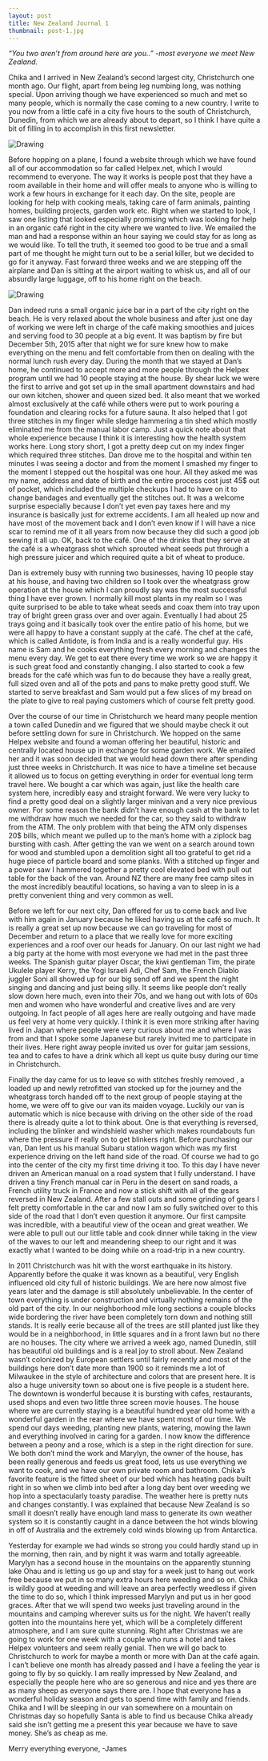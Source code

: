 ```yaml
---
layout: post
title: New Zealand Journal 1
thumbnail: post-1.jpg
---
```


*“You two aren’t from around here are you..” -most everyone we meet New Zealand.*

Chika and I arrived in New Zealand’s second largest city, Christchurch one month ago. Our flight, apart from being leg numbing long, was nothing special. Upon arriving though we have experienced so much and met so many people, which is normally the case coming to a new country. I write to you now from a little café in a city five hours to the south of Christchurch, Dunedin, from which we are already about to depart, so I think I have quite a bit of filling in to accomplish in this first newsletter.

<div class="post-image-container"><img class="post-image" src="{{ site.url }}/assets/img/posts/nz-j1/nz-j1-1.JPG" alt="Drawing"></div>


Before hopping on a plane, I found a website through which we have found all of our accommodation so far called Helpex.net, which I would recommend to everyone. The way it works is people post that they have a room available in their home and will offer meals to anyone who is willing to work a few hours in exchange for it each day. On the site, people are looking for help with cooking meals, taking care of farm animals, painting homes, building projects, garden work etc. Right when we started to look, I saw one listing that looked especially promising which was looking for help in an organic café right in the city where we wanted to live. We emailed the man and had a response within an hour saying we could stay for as long as we would like. To tell the truth, it seemed too good to be true and a small part of me thought he might turn out to be a serial killer, but we decided to go for it anyway. Fast forward three weeks and we are stepping off the airplane and Dan is sitting at the airport waiting to whisk us, and all of our absurdly large luggage, off to his home right on the beach.

<div class="post-image-container"><img class="post-image" src="{{ site.url }}/assets/img/posts/nz-j1/nz-j1-2.JPG" alt="Drawing"></div>

Dan indeed runs a small organic juice bar in a part of the city right on the beach. He is very relaxed about the whole business and after just one day of working we were left in charge of the café making smoothies and juices and serving food to 30 people at a big event. It was baptism by fire but December 5th, 2015 after that night we for sure knew how to make everything on the menu and felt comfortable from then on dealing with the normal lunch rush every day. During the month that we stayed at Dan’s home, he continued to accept more and more people through the Helpex program until we had 10 people staying at the house. By shear luck we were the first to arrive and got set up in the small apartment downstairs and had our own kitchen, shower and queen sized bed. It also meant that we worked almost exclusively at the café while others were put to work pouring a foundation and clearing rocks for a future sauna. It also helped that I got three stitches in my finger while sledge hammering a tin shed which mostly eliminated me from the manual labor camp. Just a quick note about that whole experience because I think it is interesting how the health system works here. Long story short, I got a pretty deep cut on my index finger which required three stitches. Dan drove me to the hospital and within ten minutes I was seeing a doctor and from the moment I smashed my finger to the moment I stepped out the hospital was one hour. All they asked me was my name, address and date of birth and the entire process cost just 45$ out of pocket, which included the multiple checkups I had to have on it to change bandages and eventually get the stitches out. It was a welcome surprise especially because I don’t yet even pay taxes here and my insurance is basically just for extreme accidents. I am all healed up now and have most of the movement back and I don’t even know if I will have a nice scar to remind me of it all years from now because they did such a good job sewing it all up. OK, back to the café. One of the drinks that they serve at the café is a wheatgrass shot which sprouted wheat seeds put through a high pressure juicer and which required quite a bit of wheat to produce.

Dan is extremely busy with running two businesses, having 10 people stay at his house, and having two children so I took over the wheatgrass grow operation at the house which I can proudly say was the most successful thing I have ever grown. I normally kill most plants in my realm so I was quite surprised to be able to take wheat seeds and coax them into tray upon tray of bright green grass over and over again. Eventually I had about 25 trays going and it basically took over the entire patio of his home, but we were all happy to have a constant supply at the café. The chef at the café, which is called Antidote, is from India and is a really wonderful guy. His name is Sam and he cooks everything fresh every morning and changes the menu every day. We get to eat there every time we work so we are happy it is such great food and constantly changing. I also started to cook a few breads for the café which was fun to do because they have a really great, full sized oven and all of the pots and pans to make pretty good stuff. We started to serve breakfast and Sam would put a few slices of my bread on the plate to give to real paying customers which of course felt pretty good.

Over the course of our time in Christchurch we heard many people mention a town called Dunedin and we figured that we should maybe check it out before settling down for sure in Christchurch. We hopped on the same Helpex website and found a woman offering her beautiful, historic and centrally located house up in exchange for some garden work. We emailed her and it was soon decided that we would head down there after spending just three weeks in Christchurch. It was nice to have a timeline set because it allowed us to focus on getting everything in order for eventual long term travel here. We bought a car which was again, just like the health care system here, incredibly easy and straight forward. We were very lucky to find a pretty good deal on a slightly larger minivan and a very nice previous owner. For some reason the bank didn’t have enough cash at the bank to let me withdraw how much we needed for the car, so they said to withdraw from the ATM. The only problem with that being the ATM only dispenses 20$ bills, which meant we pulled up to the man’s home with a ziplock bag bursting with cash. After getting the van we went on a search around town for wood and stumbled upon a demolition sight all too grateful to get rid a huge piece of particle board and some planks. With a stitched up finger and a power saw I hammered together a pretty cool elevated bed with pull out table for the back of the van. Around NZ there are many free camp sites in the most incredibly beautiful locations, so having a van to sleep in is a pretty convenient thing and very common as well.

Before we left for our next city, Dan offered for us to come back and live with him again in January because he liked having us at the café so much. It is really a great set up now because we can go traveling for most of December and return to a place that we really love for more exciting experiences and a roof over our heads for January. On our last night we had a big party at the home with most everyone we had met in the past three weeks. The Spanish guitar player Oscar, the kiwi gentleman Tim, the pirate Ukulele player Kerry, the Yogi Israeli Adi, Chef Sam, the French Diablo juggler Soni all showed up for our big send off and we spent the night singing and dancing and just being silly. It seems like people don’t really slow down here much, even into their 70s, and we hang out with lots of 60s men and women who have wonderful and creative lives and are very outgoing. In fact people of all ages here are really outgoing and have made us feel very at home very quickly. I think it is even more striking after having lived in Japan where people were very curious about me and where I was from and that I spoke some Japanese but rarely invited me to participate in their lives. Here right away people invited us over for guitar jam sessions, tea and to cafes to have a drink which all kept us quite busy during our time in Christchurch.

Finally the day came for us to leave so with stitches freshly removed , a loaded up and newly retrofitted van stocked up for the journey and the wheatgrass torch handed off to the next group of people staying at the home, we were off to give our van its maiden voyage. Luckily our van is automatic which is nice because with driving on the other side of the road there is already quite a lot to think about. One is that everything is reversed, including the blinker and windshield washer which makes roundabouts fun where the pressure if really on to get blinkers right. Before purchasing our van, Dan lent us his manual Subaru station wagon which was my first experience driving on the left hand side of the road. Of course we had to go into the center of the city my first time driving it too. To this day I have never driven an American manual on a road system that I fully understand. I have driven a tiny French manual car in Peru in the desert on sand roads, a French utility truck in France and now a stick shift with all of the gears reversed in New Zealand. After a few stall outs and some grinding of gears I felt pretty comfortable in the car and now I am so fully switched over to this side of the road that I don’t even question it anymore. Our first campsite was incredible, with a beautiful view of the ocean and great weather. We were able to pull out our little table and cook dinner while taking in the view of the waves to our left and meandering sheep to our right and it was exactly what I wanted to be doing while on a road-trip in a new country.

In 2011 Christchurch was hit with the worst earthquake in its history. Apparently before the quake it was known as a beautiful, very English influenced old city full of historic buildings. We are here now almost five years later and the damage is still absolutely unbelievable. In the center of town everything is under construction and virtually nothing remains of the old part of the city. In our neighborhood mile long sections a couple blocks wide bordering the river have been completely torn down and nothing still stands. It is really eerie because all of the trees are still planted just like they would be in a neighborhood, in little squares and in a front lawn but no there are no houses. The city where we arrived a week ago, named Dunedin, still has beautiful old buildings and is a real joy to stroll about. New Zealand wasn’t colonized by European settlers until fairly recently and most of the buildings here don’t date more than 1900 so it reminds me a lot of Milwaukee in the style of architecture and colors that are present here. It is also a huge university town so about one is five people is a student here. The downtown is wonderful because it is bursting with cafes, restaurants, used shops and even two little three screen movie houses. The house where we are currently staying is a beautiful hundred year old home with a wonderful garden in the rear where we have spent most of our time. We spend our days weeding, planting new plants, watering, mowing the lawn and everything involved in caring for a garden. I now know the difference between a peony and a rose, which is a step in the right direction for sure. We both don’t mind the work and Marylyn, the owner of the house, has been really generous and feeds us great food, lets us use everything we want to cook, and we have our own private room and bathroom. Chika’s favorite feature is the fitted sheet of our bed which has heating pads built right in so when we climb into bed after a long day bent over weeding we hop into a spectacularly toasty paradise. The weather here is pretty nuts and changes constantly. I was explained that because New Zealand is so small it doesn’t really have enough land mass to generate its own weather system so it is constantly caught in a dance between the hot winds blowing in off of Australia and the extremely cold winds blowing up from Antarctica.

Yesterday for example we had winds so strong you could hardly stand up in the morning, then rain, and by night it was warm and totally agreeable. Marylyn has a second house in the mountains on the apparently stunning lake Ohau and is letting us go up and stay for a week just to hang out work free because we put in so many extra hours here weeding and so on. Chika is wildly good at weeding and will leave an area perfectly weedless if given the time to do so, which I think impressed Marylyn and put us in her good graces. After that we will spend two weeks just traveling around in the mountains and camping wherever suits us for the night. We haven’t really gotten into the mountains here yet, which will be a completely different atmosphere, and I am sure quite stunning. Right after Christmas we are going to work for one week with a couple who runs a hotel and takes Helpex volunteers and seem really genial. Then we will go back to Christchurch to work for maybe a month or more with Dan at the café again. I can’t believe one month has already passed and I have a feeling the year is going to fly by so quickly. I am really impressed by New Zealand, and especially the people here who are so generous and nice and yes there are as many sheep as everyone says there are. I hope that everyone has a wonderful holiday season and gets to spend time with family and friends. Chika and I will be sleeping in our van somewhere on a mountain on Christmas day so hopefully Santa is able to find us because Chika already said she isn’t getting me a present this year because we have to save money. She’s as cheap as me.


Merry everything everyone,
 -James
